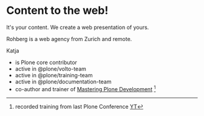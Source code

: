 # Content to the web!

It's your content. We create a web presentation of yours. 

Rohberg is a web agency from Zurich and remote.

Katja 
  
  - is Plone core contributor
  - active in @plone/volto-team
  - active in @plone/training-team
  - active in @plone/documentation-team
  - co-author and trainer of [Mastering Plone Development](https://training.plone.org/5/mastering-plone/) [^Mastering]


[^Mastering]: recorded training from last Plone Conference [YT](https://www.youtube.com/watch?v=IEcGKzo3PO0&t=1s)

